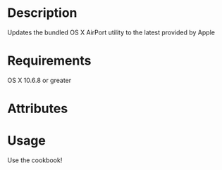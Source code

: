 Description
===========
Updates the bundled OS X AirPort utility to the latest provided by Apple

Requirements
============
OS X 10.6.8 or greater

Attributes
==========

Usage
=====
Use the cookbook!
